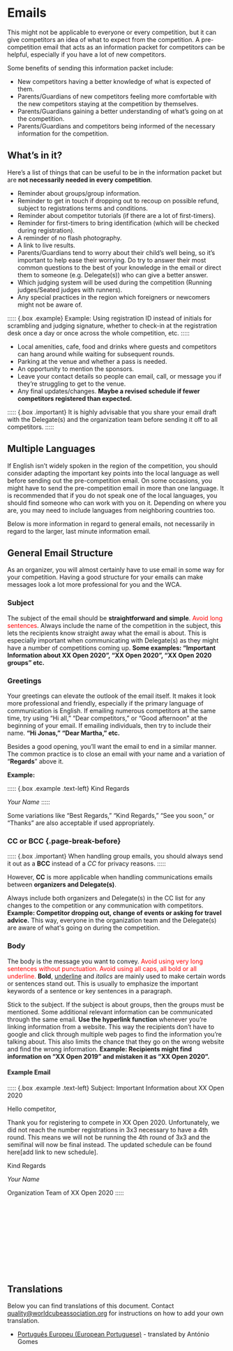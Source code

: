 # Emails

This might not be applicable to everyone or every competition, but it can give competitors an idea of what to expect from the competition. A pre-competition email that acts as an information packet for competitors can be helpful, especially if you have a lot of new competitors.

Some benefits of sending this information packet include:

- New competitors having a better knowledge of what is expected of them.
- Parents/Guardians of new competitors feeling more comfortable with the new competitors staying at the competition by themselves.
- Parents/Guardians gaining a better understanding of what’s going on at the competition.
- Parents/Guardians and competitors being informed of the necessary information for the competition.

## What’s in it?

Here’s a list of things that can be useful to be in the information packet but are **not necessarily needed in every competition**.

- Reminder about groups/group information.
- Reminder to get in touch if dropping out to recoup on possible refund, subject to registrations terms and conditions.
- Reminder about competitor tutorials (if there are a lot of first-timers).
- Reminder for first-timers to bring identification (which will be checked during registration).
- A reminder of no flash photography.
- A link to live results.
- Parents/Guardians tend to worry about their child’s well being, so it’s important to help ease their worrying. Do try to answer their most common questions to the best of your knowledge in the email or direct them to someone (e.g. Delegate(s)) who can give a better answer.
- Which judging system will be used during the competition (Running judges/Seated judges with runners).
- Any special practices in the region which foreigners or newcomers might not be aware of.

::::: {.box .example}
Example: Using registration ID instead of initials for scrambling and judging signature, whether to check-in at the registration desk once a day or once across the whole competition, etc.
:::::

- Local amenities, cafe, food and drinks where guests and competitors can hang around while waiting for subsequent rounds.
- Parking at the venue and whether a pass is needed.
- An opportunity to mention the sponsors.
- Leave your contact details so people can email, call, or message you if they’re struggling to get to the venue.
- Any final updates/changes. **Maybe a revised schedule if fewer competitors registered than expected.**

::::: {.box .important}
It is highly advisable that you share your email draft with the Delegate(s) and the organization team before sending it off to all competitors.
:::::

## Multiple Languages

If English isn’t widely spoken in the region of the competition, you should consider adapting the important key points into the local language as well before sending out the pre-competition email. On some occasions, you might have to send the pre-competition email in more than one language. It is recommended that if you do not speak one of the local languages, you should find someone who can work with you on it. Depending on where you are, you may need to include languages from neighboring countries too.

Below is more information in regard to general emails, not necessarily in regard to the larger, last minute information email.

## General Email Structure

As an organizer, you will almost certainly have to use email in some way for your competition. Having a good structure for your emails can make messages look a lot more professional for you and the WCA.

### Subject

The subject of the email should be **straightforward and simple**. <span style="color:red">Avoid long sentences</span>. Always include the name of the competition in the subject, this lets the recipients know straight away what the email is about. This is especially important when communicating with Delegate(s) as they might have a number of competitions coming up. **Some examples: “Important Information about XX Open 2020”, “XX Open 2020”, “XX Open 2020 groups” etc.**

### Greetings

Your greetings can elevate the outlook of the email itself. It makes it look more professional and friendly, especially if the primary language of communication is English. If emailing numerous competitors at the same time, try using “Hi all,” “Dear competitors,” or “Good afternoon” at the beginning of your email.
If emailing individuals, then try to include their name. **“Hi Jonas,” “Dear Martha,” etc.**

Besides a good opening, you’ll want the email to end in a similar manner. The common practice is to close an email with your name and a variation of “**Regards**” above it.

**Example:**

::::: {.box .example .text-left}
Kind Regards

_Your Name_
:::::

Some variations like “Best Regards,” “Kind Regards,” “See you soon,” or “Thanks” are also acceptable if used appropriately.

### CC or BCC {.page-break-before}

::::: {.box .important}
When handling group emails, you should always send it out as a **BCC** instead of a _CC_ for privacy reasons.
:::::

However, **CC** is more applicable when handling communications emails between **organizers and Delegate(s)**.

Always include both organizers and Delegate(s) in the CC list for any changes to the competition or any communication with competitors. **Example: Competitor dropping out, change of events or asking for travel advice.** This way, everyone in the organization team and the Delegate(s) are aware of what's going on during the competition.

### Body

The body is the message you want to convey. <span style="color:red">Avoid using very long sentences without punctuation. Avoid using all caps, all bold or all underline.</span> **Bold**, <u>underline</u> and _italics_ are mainly used to make certain words or sentences stand out. This is usually to emphasize the important keywords of a sentence or key sentences in a paragraph.

Stick to the subject. If the subject is about groups, then the groups must be mentioned. Some additional relevant information can be communicated through the same email. **Use the hyperlink function** whenever you’re linking information from a website. This way the recipients don’t have to google and click through multiple web pages to find the information you’re talking about. This also limits the chance that they go on the wrong website and find the wrong information.
**Example: Recipients might find information on “XX Open 2019” and mistaken it as “XX Open 2020”.**

#### Example Email

::::: {.box .example .text-left}
Subject: Important Information about XX Open 2020

Hello competitor,

Thank you for registering to compete in XX Open 2020. Unfortunately, we did not reach the number registrations in 3x3 necessary to have a 4th round. This means we will not be running the 4th round of 3x3 and the semifinal will now be final instead. The updated schedule can be found here[add link to new schedule].

Kind Regards

_Your Name_

Organization Team of XX Open 2020
:::::

<div style="margin-top: 200px"></div>

## Translations

Below you can find translations of this document. Contact quality@worldcubeassociation.org for instructions on how to add your own translation.

- [Português Europeu (European Portuguese)](https://worldcubeassociation.org/edudoc/organizer-guidelines/pt/emails.pdf) - translated by António Gomes
